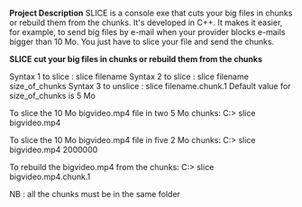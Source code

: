 **Project Description**
SLICE is a console exe that cuts your big files in chunks or rebuild them from the chunks. It's developed in C++. 
It makes it easier, for example, to send big files by e-mail when your provider blocks e-mails bigger than 10 Mo. You just have to slice your file and send the chunks.


**SLICE cut your big files in chunks or rebuild them from the chunks**

Syntax 1 to slice   : slice filename
Syntax 2 to slice   : slice filename size_of_chunks
Syntax 3 to unslice : slice filename.chunk.1
Default value for size_of_chunks is 5 Mo

To slice the 10 Mo bigvideo.mp4 file in two 5 Mo chunks:
C:\> slice bigvideo.mp4

To slice the 10 Mo bigvideo.mp4 file in five 2 Mo chunks:
C:\> slice bigvideo.mp4 2000000

To rebuild the bigvideo.mp4 from the chunks:
C:\> slice bigvideo.mp4.chunk.1

NB : all the chunks must be in the same folder